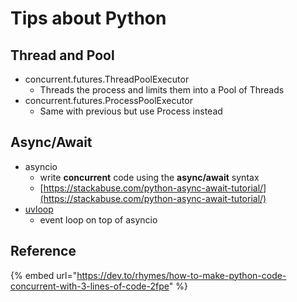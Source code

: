 # Tips about Python

## Thread and Pool
* concurrent.futures.ThreadPoolExecutor
  * Threads the process and limits them into a Pool of Threads
* concurrent.futures.ProcessPoolExecutor
  * Same with previous but use Process instead

## Async/Await
* asyncio
  * write **concurrent** code using the **async/await** syntax
  * [https://stackabuse.com/python-async-await-tutorial/](https://stackabuse.com/python-async-await-tutorial/)
* [uvloop](https://github.com/MagicStack/uvloop)
  * event loop on top of asyncio

## Reference

{% embed url="https://dev.to/rhymes/how-to-make-python-code-concurrent-with-3-lines-of-code-2fpe" %}



